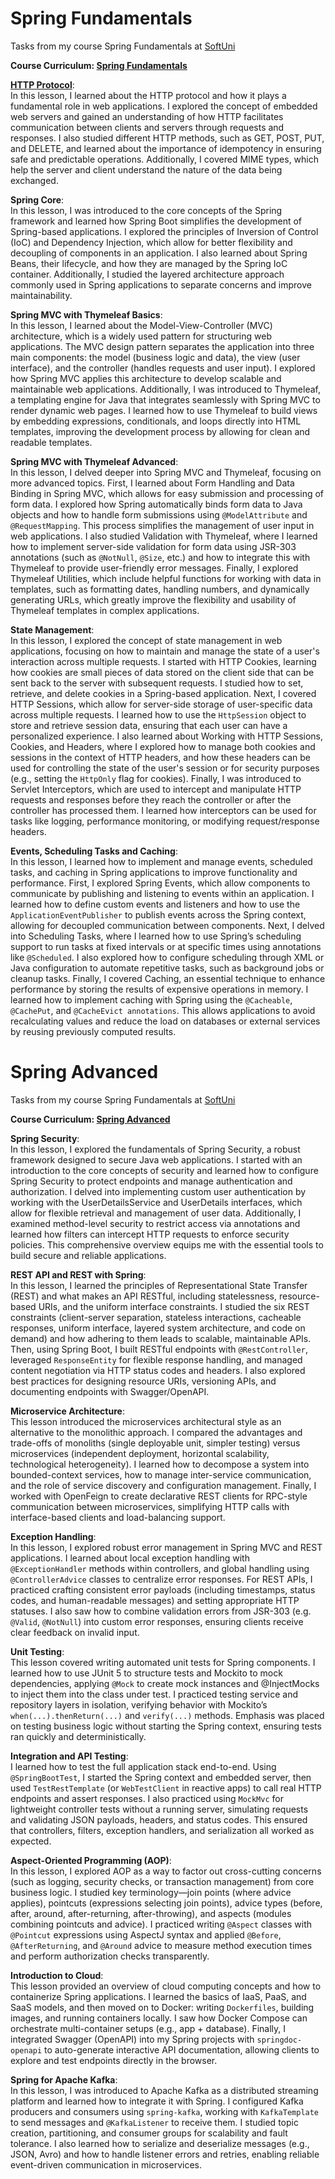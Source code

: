 # Spring Fundamentals
Tasks from my course Spring Fundamentals at <a href="https://softuni.bg/">SoftUni</a> 

<b> Course Curriculum: <a href="https://softuni.bg/trainings/4843/spring-fundamentals-january-2025">Spring Fundamentals</a> </b>

**[HTTP Protocol](https://github.com/trayanaboykova/Spring-Fundamentals/tree/main/HTTP%20Protocol/java-web-http-protocol-demo-master)**: <br>
In this lesson, I learned about the HTTP protocol and how it plays a fundamental role in web applications. I explored the concept of embedded web servers and gained an understanding of how HTTP facilitates communication between clients and servers through requests and responses. I also studied different HTTP methods, such as GET, POST, PUT, and DELETE, and learned about the importance of idempotency in ensuring safe and predictable operations. Additionally, I covered MIME types, which help the server and client understand the nature of the data being exchanged.

**Spring Core**: <br>
In this lesson, I was introduced to the core concepts of the Spring framework and learned how Spring Boot simplifies the development of Spring-based applications. I explored the principles of Inversion of Control (IoC) and Dependency Injection, which allow for better flexibility and decoupling of components in an application. I also learned about Spring Beans, their lifecycle, and how they are managed by the Spring IoC container. Additionally, I studied the layered architecture approach commonly used in Spring applications to separate concerns and improve maintainability.

**Spring MVC with Thymeleaf Basics**: <br>
In this lesson, I learned about the Model-View-Controller (MVC) architecture, which is a widely used pattern for structuring web applications. The MVC design pattern separates the application into three main components: the model (business logic and data), the view (user interface), and the controller (handles requests and user input). I explored how Spring MVC applies this architecture to develop scalable and maintainable web applications. Additionally, I was introduced to Thymeleaf, a templating engine for Java that integrates seamlessly with Spring MVC to render dynamic web pages. I learned how to use Thymeleaf to build views by embedding expressions, conditionals, and loops directly into HTML templates, improving the development process by allowing for clean and readable templates.

**Spring MVC with Thymeleaf Advanced**: <br>
In this lesson, I delved deeper into Spring MVC and Thymeleaf, focusing on more advanced topics. First, I learned about Form Handling and Data Binding in Spring MVC, which allows for easy submission and processing of form data. I explored how Spring automatically binds form data to Java objects and how to handle form submissions using `@ModelAttribute` and `@RequestMapping`. This process simplifies the management of user input in web applications. I also studied Validation with Thymeleaf, where I learned how to implement server-side validation for form data using JSR-303 annotations (such as `@NotNull`, `@Size`, etc.) and how to integrate this with Thymeleaf to provide user-friendly error messages. Finally, I explored Thymeleaf Utilities, which include helpful functions for working with data in templates, such as formatting dates, handling numbers, and dynamically generating URLs, which greatly improve the flexibility and usability of Thymeleaf templates in complex applications.

**State Management**: <br>
In this lesson, I explored the concept of state management in web applications, focusing on how to maintain and manage the state of a user's interaction across multiple requests. I started with HTTP Cookies, learning how cookies are small pieces of data stored on the client side that can be sent back to the server with subsequent requests. I studied how to set, retrieve, and delete cookies in a Spring-based application. Next, I covered HTTP Sessions, which allow for server-side storage of user-specific data across multiple requests. I learned how to use the `HttpSession` object to store and retrieve session data, ensuring that each user can have a personalized experience. I also learned about Working with HTTP Sessions, Cookies, and Headers, where I explored how to manage both cookies and sessions in the context of HTTP headers, and how these headers can be used for controlling the state of the user's session or for security purposes (e.g., setting the `HttpOnly` flag for cookies). Finally, I was introduced to Servlet Interceptors, which are used to intercept and manipulate HTTP requests and responses before they reach the controller or after the controller has processed them. I learned how interceptors can be used for tasks like logging, performance monitoring, or modifying request/response headers.

**Events, Scheduling Tasks and Caching**: <br>
In this lesson, I learned how to implement and manage events, scheduled tasks, and caching in Spring applications to improve functionality and performance. First, I explored Spring Events, which allow components to communicate by publishing and listening to events within an application. I learned how to define custom events and listeners and how to use the `ApplicationEventPublisher` to publish events across the Spring context, allowing for decoupled communication between components. Next, I delved into Scheduling Tasks, where I learned how to use Spring’s scheduling support to run tasks at fixed intervals or at specific times using annotations like `@Scheduled`. I also explored how to configure scheduling through XML or Java configuration to automate repetitive tasks, such as background jobs or cleanup tasks. Finally, I covered Caching, an essential technique to enhance performance by storing the results of expensive operations in memory. I learned how to implement caching with Spring using the `@Cacheable`, `@CachePut`, and `@CacheEvict annotations`. This allows applications to avoid recalculating values and reduce the load on databases or external services by reusing previously computed results.

# Spring Advanced
Tasks from my course Spring Fundamentals at <a href="https://softuni.bg/">SoftUni</a> 

<b> Course Curriculum: <a href="https://softuni.bg/trainings/4844/spring-advanced-february-2025">Spring Advanced</a> </b>

**Spring Security**: <br>
In this lesson, I explored the fundamentals of Spring Security, a robust framework designed to secure Java web applications. I started with an introduction to the core concepts of security and learned how to configure Spring Security to protect endpoints and manage authentication and authorization. I delved into implementing custom user authentication by working with the UserDetailsService and UserDetails interfaces, which allow for flexible retrieval and management of user data. Additionally, I examined method-level security to restrict access via annotations and learned how filters can intercept HTTP requests to enforce security policies. This comprehensive overview equips me with the essential tools to build secure and reliable applications.

**REST API and REST with Spring**: <br>
In this lesson, I learned the principles of Representational State Transfer (REST) and what makes an API RESTful, including statelessness, resource-based URIs, and the uniform interface constraints. I studied the six REST constraints (client-server separation, stateless interactions, cacheable responses, uniform interface, layered system architecture, and code on demand) and how adhering to them leads to scalable, maintainable APIs. Then, using Spring Boot, I built RESTful endpoints with `@RestController`, leveraged `ResponseEntity` for flexible response handling, and managed content negotiation via HTTP status codes and headers. I also explored best practices for designing resource URIs, versioning APIs, and documenting endpoints with Swagger/OpenAPI.

**Microservice Architecture**: <br>
This lesson introduced the microservices architectural style as an alternative to the monolithic approach. I compared the advantages and trade-offs of monoliths (single deployable unit, simpler testing) versus microservices (independent deployment, horizontal scalability, technological heterogeneity). I learned how to decompose a system into bounded-context services, how to manage inter-service communication, and the role of service discovery and configuration management. Finally, I worked with OpenFeign to create declarative REST clients for RPC-style communication between microservices, simplifying HTTP calls with interface-based clients and load-balancing support.

**Exception Handling**: <br>
In this lesson, I explored robust error management in Spring MVC and REST applications. I learned about local exception handling with `@ExceptionHandler` methods within controllers, and global handling using `@ControllerAdvice` classes to centralize error responses. For REST APIs, I practiced crafting consistent error payloads (including timestamps, status codes, and human-readable messages) and setting appropriate HTTP statuses. I also saw how to combine validation errors from JSR-303 (e.g. `@Valid`, `@NotNull`) into custom error responses, ensuring clients receive clear feedback on invalid input.

**Unit Testing**: <br>
This lesson covered writing automated unit tests for Spring components. I learned how to use JUnit 5 to structure tests and Mockito to mock dependencies, applying `@Mock` to create mock instances and @InjectMocks to inject them into the class under test. I practiced testing service and repository layers in isolation, verifying behavior with Mockito’s `when(...).thenReturn(...)` and `verify(...)` methods. Emphasis was placed on testing business logic without starting the Spring context, ensuring tests ran quickly and deterministically.

**Integration and API Testing**: <br>
I learned how to test the full application stack end-to-end. Using `@SpringBootTest`, I started the Spring context and embedded server, then used `TestRestTemplate` (or `WebTestClient` in reactive apps) to call real HTTP endpoints and assert responses. I also practiced using `MockMvc` for lightweight controller tests without a running server, simulating requests and validating JSON payloads, headers, and status codes. This ensured that controllers, filters, exception handlers, and serialization all worked as expected.

**Aspect-Oriented Programming (AOP)**: <br>
In this lesson, I explored AOP as a way to factor out cross-cutting concerns (such as logging, security checks, or transaction management) from core business logic. I studied key terminology—join points (where advice applies), pointcuts (expressions selecting join points), advice types (before, after, around, after-returning, after-throwing), and aspects (modules combining pointcuts and advice). I practiced writing `@Aspect` classes with `@Pointcut` expressions using AspectJ syntax and applied `@Before`, `@AfterReturning`, and `@Around` advice to measure method execution times and perform authorization checks transparently.

**Introduction to Cloud**: <br>
This lesson provided an overview of cloud computing concepts and how to containerize Spring applications. I learned the basics of IaaS, PaaS, and SaaS models, and then moved on to Docker: writing `Dockerfiles`, building images, and running containers locally. I saw how Docker Compose can orchestrate multi-container setups (e.g., app + database). Finally, I integrated Swagger (OpenAPI) into my Spring projects with `springdoc-openapi` to auto-generate interactive API documentation, allowing clients to explore and test endpoints directly in the browser.

**Spring for Apache Kafka**: <br>
In this lesson, I was introduced to Apache Kafka as a distributed streaming platform and learned how to integrate it with Spring. I configured Kafka producers and consumers using `spring-kafka`, working with `KafkaTemplate` to send messages and `@KafkaListener` to receive them. I studied topic creation, partitioning, and consumer groups for scalability and fault tolerance. I also learned how to serialize and deserialize messages (e.g., JSON, Avro) and how to handle listener errors and retries, enabling reliable event-driven communication in microservices.
